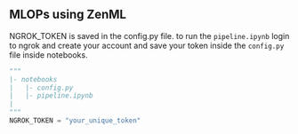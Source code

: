 ## MLOPs using ZenML

NGROK_TOKEN is saved in the config.py file. to run the `pipeline.ipynb` login to ngrok and create your account and save your token inside the `config.py` file inside notebooks. 

```py
"""
|- notebooks 
|   |- config.py
|   |- pipeline.ipynb
|
"""
NGROK_TOKEN = "your_unique_token"
```
